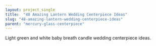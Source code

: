 ```yaml
---
layout: project_single
title:  "48 Amazing Lantern Wedding Centerpiece Ideas"
slug: "48-amazing-lantern-wedding-centerpiece-ideas"
parent: "mercury-glass-centerpiece"
---
```

Light green and white baby breath candle wedding centerpiece ideas.